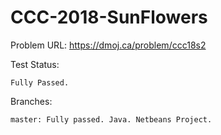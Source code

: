# CCC-2018-SunFlowers

Problem URL:
    https://dmoj.ca/problem/ccc18s2
    
Test Status:
    
    Fully Passed.
    
Branches:

    master: Fully passed. Java. Netbeans Project.
